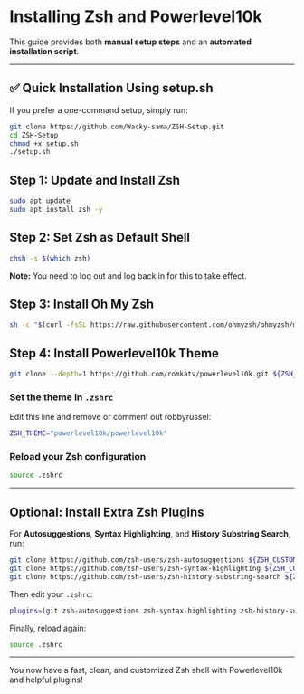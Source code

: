 # Installing Zsh and Powerlevel10k

This guide provides both **manual setup steps** and an **automated installation script**.

---

## ✅ Quick Installation Using setup.sh

If you prefer a one-command setup, simply run:

```bash
git clone https://github.com/Wacky-sama/ZSH-Setup.git
cd ZSH-Setup
chmod +x setup.sh
./setup.sh
```

## Step 1: Update and Install Zsh

```bash
sudo apt update
sudo apt install zsh -y
```

## Step 2: Set Zsh as Default Shell

```bash
chsh -s $(which zsh)
```

**Note:** You need to log out and log back in for this to take effect.

## Step 3: Install Oh My Zsh

```bash
sh -c "$(curl -fsSL https://raw.githubusercontent.com/ohmyzsh/ohmyzsh/master/tools/install.sh)"
```

## Step 4: Install Powerlevel10k Theme

```bash
git clone --depth=1 https://github.com/romkatv/powerlevel10k.git ${ZSH_CUSTOM:-$HOME/.oh-my-zsh/custom}/themes/powerlevel10k
```

### Set the theme in `.zshrc`

Edit this line and remove or comment out robbyrussel:

```bash
ZSH_THEME="powerlevel10k/powerlevel10k"
```

### Reload your Zsh configuration

```bash
source .zshrc
```

---

## Optional: Install Extra Zsh Plugins

For **Autosuggestions**, **Syntax Highlighting**, and **History Substring Search**, run:

```bash
git clone https://github.com/zsh-users/zsh-autosuggestions ${ZSH_CUSTOM:-~/.oh-my-zsh/custom}/plugins/zsh-autosuggestions
git clone https://github.com/zsh-users/zsh-syntax-highlighting ${ZSH_CUSTOM:-~/.oh-my-zsh/custom}/plugins/zsh-syntax-highlighting
git clone https://github.com/zsh-users/zsh-history-substring-search ${ZSH_CUSTOM:-~/.oh-my-zsh/custom}/plugins/zsh-history-substring-search
```

Then edit your `.zshrc`:

```bash
plugins=(git zsh-autosuggestions zsh-syntax-highlighting zsh-history-substring-search)
```

Finally, reload again:

```bash
source .zshrc
```

---

You now have a fast, clean, and customized Zsh shell with Powerlevel10k and helpful plugins!
